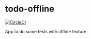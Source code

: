 # todo-offline
[![CircleCI](https://circleci.com/gh/mahenrique94/todo-offline.svg?style=svg)](https://circleci.com/gh/mahenrique94/todo-offline)

App to do some tests with offline feature
